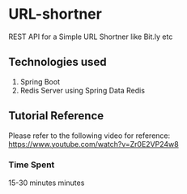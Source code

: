 # URL-shortner
REST API for a Simple URL Shortner like Bit.ly etc

## Technologies used
1. Spring Boot
2. Redis Server using Spring Data Redis

## Tutorial Reference
Please refer to the following video for reference: https://www.youtube.com/watch?v=Zr0E2VP24w8

### Time Spent
15-30 minutes minutes
